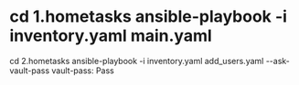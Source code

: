 cd 1.hometasks
ansible-playbook -i inventory.yaml main.yaml
=============================================
cd 2.hometasks
ansible-playbook -i inventory.yaml add_users.yaml --ask-vault-pass
vault-pass: Pass

